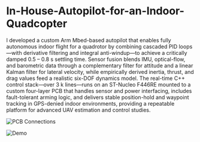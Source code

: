 # In-House-Autopilot-for-an-Indoor-Quadcopter

I developed a custom Arm Mbed-based autopilot that enables fully autonomous indoor flight for a quadrotor by combining cascaded PID loops—with derivative filtering and integral anti-windup—to achieve a critically damped 0.5 – 0.8 s settling time. Sensor fusion blends IMU, optical-flow, and barometric data through a complementary filter for attitude and a linear Kalman filter for lateral velocity, while empirically derived inertia, thrust, and drag values feed a realistic six-DOF dynamics model. The real-time C++ control stack—over 3 k lines—runs on an ST-Nucleo F446RE mounted to a custom four-layer PCB that handles sensor and power interfacing, includes fault-tolerant arming logic, and delivers stable position-hold and waypoint tracking in GPS-denied indoor environments, providing a repeatable platform for advanced UAV estimation and control studies.

<!-- Markdown image embed -->
![PCB Connections](images/pcb)

![Demo](images/d12.gif)
